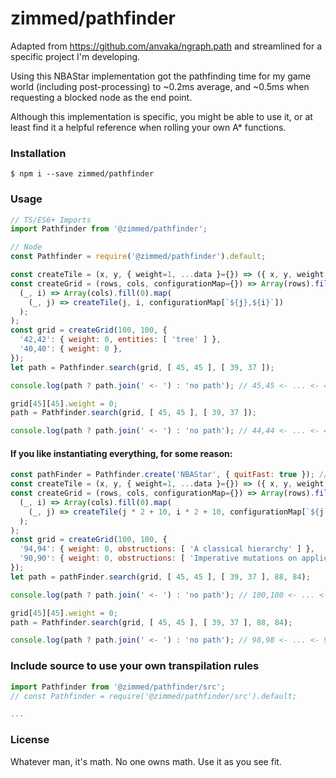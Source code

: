 # zimmed/pathfinder

Adapted from https://github.com/anvaka/ngraph.path and streamlined for a specific project I'm developing.

Using this NBAStar implementation got the pathfinding time for my game world (including post-processing) to ~0.2ms average, and ~0.5ms when requesting a blocked node as the end point.

Although this implementation is specific, you might be able to use it, or at least find it a helpful reference when rolling your own A* functions.

### Installation

`$ npm i --save zimmed/pathfinder`

### Usage

```javascript
// TS/ES6+ Imports
import Pathfinder from '@zimmed/pathfinder';

// Node
const Pathfinder = require('@zimmed/pathfinder').default;
```

```javascript
const createTile = (x, y, { weight=1, ...data }={}) => ({ x, y, weight, ...data });
const createGrid = (rows, cols, configurationMap={}) => Array(rows).fill(0).map(
  (_, i) => Array(cols).fill(0).map(
    (_, j) => createTile(j, i, configurationMap[`${j},${i}`])
  );
);
const grid = createGrid(100, 100, {
  '42,42': { weight: 0, entities: [ 'tree' ] },
  '40,40': { weight: 0 },
});
let path = Pathfinder.search(grid, [ 45, 45 ], [ 39, 37 ]);

console.log(path ? path.join(' <- ') : 'no path'); // 45,45 <- ... <- 40,38

grid[45][45].weight = 0;
path = Pathfinder.search(grid, [ 45, 45 ], [ 39, 37 ]);

console.log(path ? path.join(' <- ') : 'no path'); // 44,44 <- ... <- 40,38
```

#### If you like instantiating everything, for some reason:
```javascript
const pathFinder = Pathfinder.create('NBAStar', { quitFast: true }); // Or new Pathfinder(...)
const createTile = (x, y, { weight=1, ...data }={}) => ({ x, y, weight, ...data });
const createGrid = (rows, cols, configurationMap={}) => Array(rows).fill(0).map(
  (_, i) => Array(cols).fill(0).map(
    (_, j) => createTile(j * 2 + 10, i * 2 + 10, configurationMap[`${j * 2 + 10},${i * 2 + 10}`])
  );
);
const grid = createGrid(100, 100, {
  '94,94': { weight: 0, obstructions: [ 'A classical hierarchy' ] },
  '90,90': { weight: 0, obstructions: [ 'Imperative mutations on application state' ] },
});
let path = pathFinder.search(grid, [ 45, 45 ], [ 39, 37 ], 88, 84);

console.log(path ? path.join(' <- ') : 'no path'); // 100,100 <- ... <- 90,86

grid[45][45].weight = 0;
path = Pathfinder.search(grid, [ 45, 45 ], [ 39, 37 ], 88, 84);

console.log(path ? path.join(' <- ') : 'no path'); // 98,98 <- ... <- 90,86
```

### Include source to use your own transpilation rules

```javascript
import Pathfinder from '@zimmed/pathfinder/src';
// const Pathfinder = require('@zimmed/pathfinder/src').default;

...
```

### License

Whatever man, it's math. No one owns math. Use it as you see fit.
